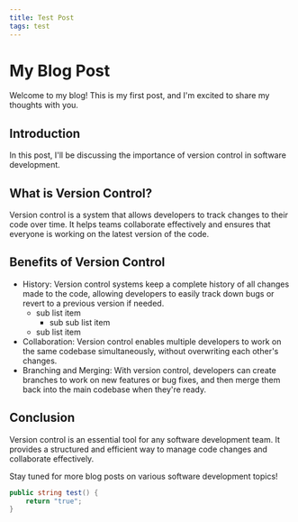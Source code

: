 ```yaml
---
title: Test Post
tags: test
---
```


# My Blog Post

Welcome to my blog! This is my first post, and I'm excited to share my thoughts with you.

## Introduction

In this post, I'll be discussing the importance of version control in software development.

## What is Version Control?

Version control is a system that allows developers to track changes to their code over time. It helps teams collaborate effectively and ensures that everyone is working on the latest version of the code.

## Benefits of Version Control

- History: Version control systems keep a complete history of all changes made to the code, allowing developers to easily track down bugs or revert to a previous version if needed.
  - sub list item
    - sub sub list item
  - sub list item
- Collaboration: Version control enables multiple developers to work on the same codebase simultaneously, without overwriting each other's changes.
- Branching and Merging: With version control, developers can create branches to work on new features or bug fixes, and then merge them back into the main codebase when they're ready.

## Conclusion

Version control is an essential tool for any software development team. It provides a structured and efficient way to manage code changes and collaborate effectively.

Stay tuned for more blog posts on various software development topics!

```csharp
public string test() {
    return "true";
}
```
